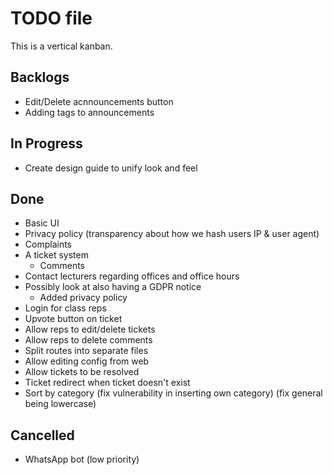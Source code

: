 # TODO file

This is a vertical kanban.


## Backlogs

- Edit/Delete acnnouncements button
- Adding tags to announcements

## In Progress

- Create design guide to unify look and feel

## Done

- Basic UI
- Privacy policy (transparency about how we hash users IP & user agent)
- Complaints
- A ticket system
	- Comments
- Contact lecturers regarding offices and office hours
- Possibly look at also having a GDPR notice
	- Added privacy policy
- Login for class reps
- Upvote button on ticket
- Allow reps to edit/delete tickets
- Allow reps to delete comments
- Split routes into separate files
- Allow editing config from web
- Allow tickets to be resolved
- Ticket redirect when ticket doesn't exist
- Sort by category (fix vulnerability in inserting own category) (fix general being lowercase)

## Cancelled

- WhatsApp bot (low priority)

